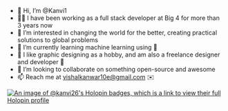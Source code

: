 - 👋 Hi, I’m @Kanvi1
- 🧑‍💻 I have been working as a full stack developer at Big 4 for more than 3 years now
- 👀 I’m interested in changing the world for the better, creating practical solutions to global problems
- 🌱 I’m currently learning machine learning using 🐍
- 🙌 I like graphic designing as a hobby, and am also a freelance designer and developer 🦄
- 💞️ I’m looking to collaborate on something open-source and awesome
- 📫 Reach me at vishalkanwar10e@gmail.com ✉️

<!---
Kanvi1/Kanvi1 is a ✨ special ✨ repository because its `README.md` (this file) appears on your GitHub profile.
You can click the Preview link to take a look at your changes.
--->
[![An image of @kanvi26's Holopin badges, which is a link to view their full Holopin profile](https://holopin.me/kanvi26)](https://holopin.io/@kanvi26)
